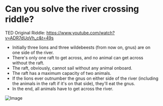 # Can you solve the river crossing riddle?

TED Original Riddle: https://www.youtube.com/watch?v=ADR7dUoVh_c&t=49s

- Initially three lions and three wildebeests (from now on, gnus) are on one side of the river.
- There's only one raft to get across, and no animal can get across without the raft.
- The raft, obviously, cannot sail without any animal onboard.
- The raft has a maximum capacity of two animals.
- If the lions ever outnumber the gnus on either side of the river (including the animals in the raft
if it's on that side), they'll eat the gnus.
- In the end, all animals have to get across the river.

![Image](https://i.imgur.com/wsaVYJJ.jpg)
